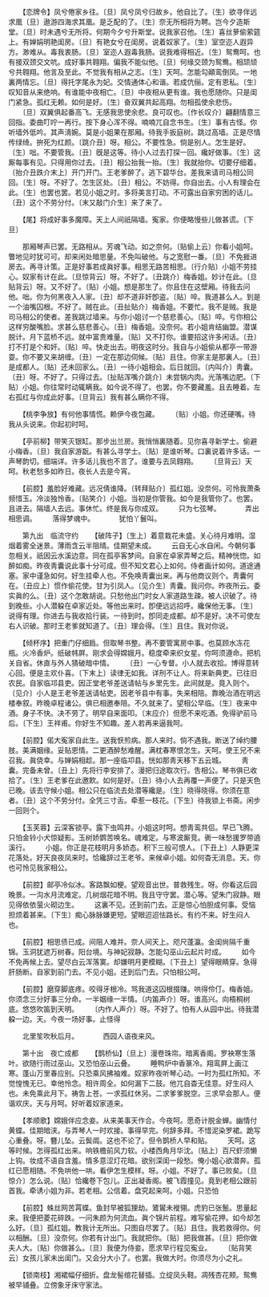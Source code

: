 <!-- { "loadSidebar": true } -->
　　【恋牌令】凤兮倦家乡往。〔旦〕凤兮凤兮归故乡。他自比了。〔生〕欲寻伴远求凰〔旦〕遨游四海求其凰。是乏配的了。〔生〕奈无所相将为聘。岂今夕造斯堂。〔旦〕时未遇兮无所将。何期今夕兮升斯堂。说我家召他。〔生〕喜丝萝偷萦筵上。有婵娟明艳闺房。〔旦〕有艳女兮在闺房。说着奴家了。〔生〕室空迩人遐异方。渺难从。毒我衷肠。〔旦〕室迩人遐毒我肠。说我难得相近。〔生〕鸳鸯呵。也有接双颈交文吭。成好事共翱翔。偏我不能似他。〔旦〕何缘交颈为鸳鸯。相颉颃兮共翱翔。他言及至此。不觉我有相从之志。〔生〕天呵。怎能勾顚鸾倒凤。一地裏两情忘。〔旦〕得托字尾永为妃。交情通体心和谐。若成伉俪。定有恩私。〔生〕叹知音从来绝响。有谁能中夜相亡。〔旦〕中夜相从更有谁。我也愿随你。只是闺门紧急。孤红无赖。如何是好。〔生〕奋双翼共起高翔。勿相孤使余悲伤。 
　　〔旦〕双翼俱起番高飞。无感我思使余悲。良可叹也。〔作长叹介〕翩翻情意三回指。委曲叮咛一再行。按下身心浑不得。喃喃兀自念书生。〔生〕事有古怪。你听墙外低吟。其声淸婉。莫是小姐果在那厢。待我手扳庭树。跳过高墙。正是尽情传绿绮。拚死为红颜。〔跳介丑〕呀。相公。不要性急。倘是别人。怎生是好。〔生〕咄。不要管我。〔丑〕旣是这等。待小人过去打探一回。纔好做事。〔生〕这厮每事有见。只得用你过去。〔丑〕相公抬我一抬。〔生〕我就抬你。切要仔细着。〔抬介丑跌介末上〕开门开门。王老爹醉了。逃下碧华台。差我来请司马相公同回。〔生〕呀。不好了。怎生区处。〔丑〕相公。不妨得。你自出去。小人有理会在此。〔生〕也罢也罢。若见小姐之时。多将美言打动。不可露出自家穷困的话儿。〔丑〕这个不劳分付。〔末又敲门介生〕来了来了。 

　　【尾】将成好事多魔障。天上人间祇隔墙。寃家。你便略慢些儿做甚谎。〔下旦〕 

　　那厢琴声已罢。无路相从。芳魂飞动。如之奈何。〔贴偷上云〕你看小姐呵。瞥地见时犹可可。却来闲处暗思量。不免叫破他。与之宽慰一番。〔旦〕不免捱进房去。再寻计策。正是好事若成眞好事。相思无路苦相思。〔行介贴〕小姐不劳挂心。奴家有计在此。〔旦惊背云〕呀。不好了。〔丑跳介〕梅香姐。妙计在此。〔旦贴背云〕呀。又不好了。〔贴〕小姐。想是那生了。你且住在这壁厢。待我去问他。咄。你为何黑夜入人家。〔丑〕却不道非奸卽盗。〔贴〕啐。我道甚么人。到是一个油嘴囚根。不好了。贼在此。〔丑扯贴介〕梅香姐。不要忙。我不是贼。我是司马相公的使者。差我跳过墙来。与你小姐讨一个慈悲善心。〔贴〕啐。亏你相公这样穷酸嘴脸。求甚么慈悲善心。〔丑〕梅香姐。没奈何。若小姐肯结幽盟。潜谋脱计。月下蓝桥不远。就中富贵难量。〔贴〕又不打你。谁要招这许多闲话。〔丑〕打不打是个和奸。〔贴〕啐。快走出去。明夜这时分。我自与小姐偷从都亭一带游耍。你不要又来胡缠。〔丑〕一定在那边伺候。〔贴〕且住。你家主是那裏人。〔丑〕是成都人。〔贴〕还未回家么。〔丑〕一待小姐相会。后日就回。〔内叫介〕靑囊。〔丑〕呀。不好了。只得过去。〔扯贴浑嘴介跳介〕未尝锅内肉。光落嘴边肥。〔下贴〕小姐。你往常时动辄瞒我。如今说不得了。也罢。你不要藏羞。且去睡着。左右孤红与你成此好事。〔旦背云〕我有甚么瞒你不得。 

　　【桃李争放】有何他事情慌。赖伊今夜包藏。 
　　〔贴〕小姐。你还硬嘴。待我从头说来。你起初时呵。 

　　【亭前柳】带笑灭银缸。那步出兰房。我悄悄裏随着。见你喜寻新学士。偷避小梅香。〔旦〕我自家游翫。有甚么寻学士。〔贴〕是谁听琴。口裏说着许多话。一声琴韵切。细端详。许多话儿我也不言了。谁要与去凤翱翔。 
　　〔旦背云〕天呵。秋老愁多如昨日。夜长人去是今宵。 

　　【前腔】羞脸好难藏。远况倩谁降。〔转拜贴介〕孤红姐。没奈何。可怜我萧条频惜玉。冷淡独怜香。〔贴笑介〕小姐。当初是你管我。如今是我管你了。也罢。且进去。隔墙人去远。事休忙。终是我与你成双。 
　　只为七弦琴。　　　　弄出相思调。 
　　落得梦魂中。　　　　犹怕丫鬟叫。 

　　第九出　临流守约 
　　【破阵子】〔生上〕着意栽花未盛。关心待月难明。湿烟着雾全迷景。薄雨含云半阻晴。佳期望未成。 
　　云自无心水自闲。今朝何事忽相关。祇因云水溪边意。同在孤亭客梦间。自家在卓家弄琴之后。精神恍惚。如醉如痴。昨夜靑囊说此事十分可成。但不知文君心上如何。侍者画计如何。道途通塞。家中谨急如何。好生挂牵人也。不免唤靑囊出来。再与他商议则个。靑囊何在。〔丑应上〕惯作偷花使。甘为引凤人。〔见介生〕靑囊。我问你。昨夜所云。委实眞的么。〔丑〕这个怎敢胡说。只愁他出门时女人家道路生疎。被人识破了。待到晚些。小人潜躱在卓家近处。等他出来时。卽便远远招呼。纔保他无事。〔生〕说得有理。你进去与我收拾行装。一待到时。卽同走成都。却不是好。决不可使左右人识破。那时王老爹就知道了。〔丑〕理会得。〔生〕且住。我对你说。 

　　【倾杯序】把重门仔细扃。但取琴书整。再不要管寓房中事。也莫顾水冻花瓶。火冷香炉。纸破帏屛。刚求会得嫦娥月。稳度牵来织女星。你呵须遵命。把机关自省。休直与外人猜破暗中情。 
　　〔丑〕一心专督。小人就去收拾。博得意转心回。便是主欢仆喜。〔下末上〕读律无如我。详刑不让人。将来新典吏。已往旧农民。自家临邛县吏。因正堂老爷差送请帖与乡里先生。此间就是。竟入则个。〔见介〕小人是王老爷差送请帖吏。因老爷县中有事。失来相陪。靠晚治酒在明远楼奉叙。昨晚卓程诸公。俱已相邀奉陪。不久就来了。望相公早临。〔生〕夜来中酒。身子不快。决不劳了。明早自来面叩。〔末应介〕但愿不来吃酒。免得驴前马后。〔下生〕王祥甫。你好生不知趣。差人若再来逼我呵。 

　　【前腔】偌大寃家自此生。送我恹煎病。那人来时。倘不遇我。断送了绰约腰肢。美满姻缘。妥贴恩情。二更酒醉愁难醒。满枕春寒恨怎生。天呵。使王兄不来召我。眞侥幸。与婵娟相趁。那一座临卭县。恍如那靑天移下五云城。 
　　靑囊。完备未曾。〔丑上〕先将行李安排了。漫把归途取次行。吿相公。琴书俱已收拾了。〔生〕王老爹在此邀飮。如何是好。〔丑〕待小人去再覆一声便了。只是天色已晚。该去守候小姐。相公只在临流去处潜等纔是。〔生〕晓得晓得。你须在意者。〔丑〕这个不劳分付。全凭三寸舌。牵惹一枝花。〔下生〕待我锁上书斋。闲步一回则个。 

　　【玉芙蓉】云深客锁亭。露下虫鸣井。小姐这时呵。想靑鸾共侣。早已飞腾。只怕金铃小犬惊疑影。玉树娇鹦苦唤名。魂难定。与寒波厮竞。衠一味愁援罗带遶溪行。 
　　小姐。你正是花枝明月多娇态。积下三般可恨人。〔下丑上〕人静更深花落处。好天良夜凤来时。恰纔辞过王老爷。来候卓小姐。如何杳无消息。天。你也可怜见我家相公。 

　　【前腔】邮亭冷似冰。客路飘如梗。望观音出世。普救残生。呀。你看这后园晚景。一沟水月流难定。几树烟花暗不明。我且守守罢。潜心等。望朱门寂静。眼见得依依萤火砌边生。 
　　这裏不见。还到前门去。正是惊心怕胆成何事。受恼担烦着甚来。〔下生〕痴心脉脉嫌更短。望眼迢迢怯路长。有约不来。好生闷人也。 

　　【前腔】相思债已成。间阻人难并。奈人间天上。咫尺蓬瀛。金闺尙隔千重锦。玉洞犹遮万树春。阳台境。与神妃寂静。怎能勾巫山云起片时成。 
　　如今不免再候上去。望尽白云浑落寞。却嫌明月更模糊。〔下丑上〕望得眼睛穿。急得肝肠断。自家到前门去。不见小姐。还到后门去。只怕相公呵。 

　　【前腔】磨穿脚底疼。咬得牙根冷。骂我道这囚根掇赚。哄得伶仃。梅香姐。你须念三分好事三分命。一半姻缘一半情。〔内笛声介〕呀。谁高兴。向梧桐树底。悠悠吹笛到天明。 
　　〔内作人声介〕呀。不好了。怕有人从园中出。待我潜躱一边。天。今夜一场好事。止怪得 

　　北里笙吹秋后月。　　　　西园人语夜来风。 

　　第十出　夜亡成都 
　　【鹊桥仙】〔旦上〕漫卷珠帘。暗离香阁。罗袂寒生落叶。欲随行雨过巫山。又恐怕巫山云叠。 
　　睡鸭炉中香篆冷。翔鸾屛上画江寒。蓬山万里春应别。只恐乘风拂袖难。奴家昨夜听琴心动。一时为孤红所知。不觉惶愧无已。幸他怜念。相许周全。如何漏下二鼓。他兀自杳无佳意。好生闷人也。未免乘此月下。祷吿上苍。一求孤红休另。二求爹爹脱空。三求早会那人。便谐欢庆。天与月呵。好听着奴家道来。 

　　【孝顺歌】嫦娥伴应念妾。从来美事天作合。今夜呵。愿奇计脱金蝉。幽情付黄蝶。佳期暗浃。与弄琴人一时欢接。事得早完。何辞多拜。不惜泥染罗裙。跪写心重叠。呀。簪儿坠。云鬓阘。这也不论了。但令鹊桥人早和贴。 
　　天呵。这等时候。怎得孤红出来。响铁檐前风力软。小楼西角月华沈。〔贴上〕百尺虾须懒上钩。妆成不语自含羞。情多意涩灯花暗。欲别深闺一段愁。俺小姐心欲潜奔。孤红已愿相随。不免哄他一哄。看伊怎生模样。呀。小姐。不好了。事已败矣。〔旦惊介〕怎么说。〔贴〕恰纔卷下包儿。正出凝香阁。被飞霞撞见。竟到老相公跟前首我。牵诱小姐为非。若老相。公信着。盘究起来呵。小姐。只恐怕 

　　【前腔】蛛丝网苦罥蝶。鱼封早被狐狸劫。鷟鸑未褷翎。虎豹已张鬛。思量起来。我便把菱花碎跌。一问朱颜为何流血。眞个锦片前程。难写偷花押。如今却怎么好。〔旦〕孤红姐。教我计无所出。只图自尽罢了。〔贴〕且住。我若救得你。何以相酬。〔旦〕没奈何。你若有计出门。我就把你。〔贴〕把我做甚。〔旦〕把你做夫人大。〔贴〕你做甚么。〔旦〕我便为侍妾。愿求早行程见寃业。 
　　〔贴背笑云〕女孩儿家未出闺门。又会分大小了。也罢。我做大时。你须尽为小之礼。 

　　【锁南枝】湘裙幅仔细折。盘龙髻绾花替插。立绽凤头鞋。凋残杏花颊。鸳鸯被早铺叠。立傍象牙床守家法。 
